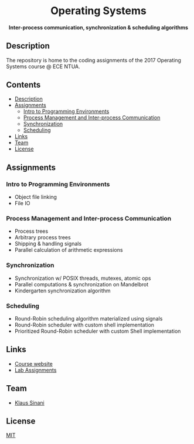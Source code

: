 <h1 align="center">
  Operating Systems
</h1>

<h4 align="center">
  Inter-process communication, synchronization & scheduling algorithms
</h4>

## Description

The repository is home to the coding assignments of the 2017 Operating Systems course @ ECE NTUA.

## Contents

- [Description](#description)
- [Assignments](#assignments)
  - [Intro to Programming Environments](#intro-to-programming-environments)
  - [Process Management and Inter-process Communication](#process-management-and-inter-process-communication)
  - [Synchronization](#synchronization)
  - [Scheduling](#scheduling)
- [Links](#links)
- [Team](#team)
- [License](#license)

## Assignments

### Intro to Programming Environments

- Object file linking
- File IO

### Process Management and Inter-process Communication

- Process trees
- Arbitrary process trees
- Shipping & handling signals
- Parallel calculation of arithmetic expressions

### Synchronization

- Synchronization w/ POSIX threads, mutexes, atomic ops
- Parallel computations & synchronization on Mandelbrot
- Kindergarten synchronization algorithm

### Scheduling

- Round-Robin scheduling algorithm materialized using signals
- Round-Robin scheduler with custom shell implementation
- Prioritized Round-Robin scheduler with custom Shell implementation

## Links

- [Course website](http://www.cslab.ntua.gr/courses/os/)
- [Lab Assignments](http://www.cslab.ntua.gr/courses/os/assign.go)

## Team

- [Klaus Sinani](https://github.com/klaussinani)

## License

[MIT](https://github.com/klaussinani/operating-systems/blob/master/license.md)
